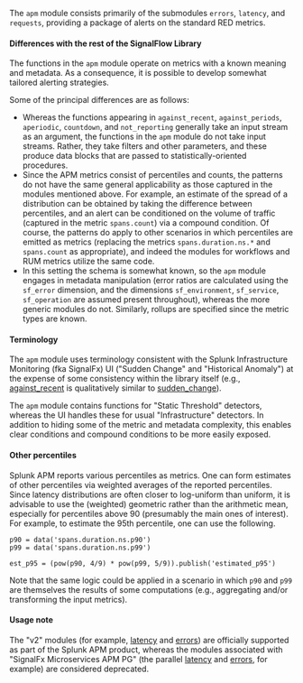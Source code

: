 The `apm` module consists primarily of the submodules `errors`, `latency`, and `requests`, providing a package of alerts on the standard RED metrics.


#### Differences with the rest of the SignalFlow Library

The functions in the `apm` module operate on metrics with a known meaning and metadata. As a consequence, it is possible to develop somewhat tailored alerting strategies.

Some of the principal differences are as follows:

- Whereas the functions appearing in `against_recent`, `against_periods`, `aperiodic`, `countdown`, and `not_reporting` generally take an input stream as an argument, the functions in the `apm` module do not take input streams. Rather, they take filters and other parameters, and these produce data blocks that are passed to statistically-oriented procedures.
- Since the APM metrics consist of percentiles and counts, the patterns do not have the same general applicability as those captured in the modules mentioned above. For example, an estimate of the spread of a distribution can be obtained by taking the difference between percentiles, and an alert can be conditioned on the volume of traffic (captured in the metric `spans.count`) via a compound condition. Of course, the patterns do apply to other scenarios in which percentiles are emitted as metrics (replacing the metrics `spans.duration.ns.*` and `spans.count` as appropriate), and indeed the modules for workflows and RUM metrics utilize the same code.
- In this setting the schema is somewhat known, so the `apm` module engages in metadata manipulation (error ratios are calculated using the `sf_error` dimension, and the dimensions `sf_environment`, `sf_service`, `sf_operation` are assumed present throughout), whereas the more generic modules do not. Similarly, rollups are specified since the metric types are known.


#### Terminology

The `apm` module uses terminology consistent with the Splunk Infrastructure Monitoring (fka SignalFx) UI ("Sudden Change" and "Historical Anomaly") at the expense of some consistency within the library itself (e.g., [against_recent](../against_recent) is qualitatively similar to [sudden_change](latency/sudden_change)).

The `apm` module contains functions for "Static Threshold" detectors, whereas the UI handles these for usual "Infrastructure" detectors. In addition to hiding some of the metric and metadata complexity, this enables clear conditions and compound conditions to be more easily exposed.


#### Other percentiles

Splunk APM reports various percentiles as metrics. One can form estimates of other percentiles via weighted averages of the reported percentiles. Since latency distributions are often closer to log-uniform than uniform, it is advisable to use the (weighted) geometric rather than the arithmetic mean, especially for percentiles above 90 (presumably the main ones of interest). For example, to estimate the 95th percentile, one can use the following.

```
p90 = data('spans.duration.ns.p90')
p99 = data('spans.duration.ns.p99')

est_p95 = (pow(p90, 4/9) * pow(p99, 5/9)).publish('estimated_p95')
```



Note that the same logic could be applied in a scenario in which `p90` and `p99` are themselves the results of some computations (e.g., aggregating and/or transforming the input metrics).


#### Usage note

The "v2" modules (for example, [latency](latency/static_v2) and [errors](errors/static_v2)) are officially supported as part of the Splunk APM product, whereas the modules associated with "SignalFx Microservices APM PG" (the parallel [latency](latency/static) and [errors](errors/static), for example) are considered deprecated.
